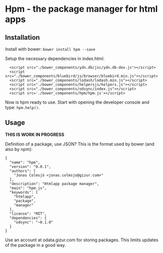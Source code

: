Hpm - the package manager for html apps
=======================================


Installation
-----------

Install with bower: `bower install hpm --save`

Setup the necessary dependencies in index.html:

```
  <script src="./bower_components/ydn.db/jsc/ydn.db-dev.js"></script>
  <script src="./bower_components/bluebird/js/browser/bluebird.min.js"></script>
  <script src="./bower_components/lodash/lodash.min.js"></script>
  <script src="./bower_components/helpersjs/helpers.js"></script>
  <script src="./bower_components/odsync/index.js"></script>
  <script src='./bower_components/hpm/hpm.js'></script>
```

Now is hpm ready to use. Start with opening the developer console and
type: `hpm.help()`.


Usage
-----


**THIS IS WORK IN PROGRESS**

Definition of a package, use JSON? This is the format used by bower (and also
by npm):

    {
      "name": "hpm",
      "version": "0.0.1",
      "authors": [
        "Jonas Colmsjö <jonas.colmsjo@gizur.com>"
      ],
      "description": "Htmlapp package manager",
      "main": "hpm.js",
      "keywords": [
        "htmlapp",
        "package",
        "manager"
      ],
      "license": "MIT",
      "dependencies": {
        "odsync": "~0.1.0"
      }
    }

Use an account at odata.gizur.com for storing packages. This limits
updates of the package in a good way.
